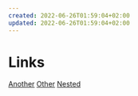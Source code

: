 ```yaml
---
created: 2022-06-26T01:59:04+02:00
updated: 2022-06-26T01:59:04+02:00
---
```

# Links

[Another](another.md)
[Other](other.md)
[Nested](nested.md)